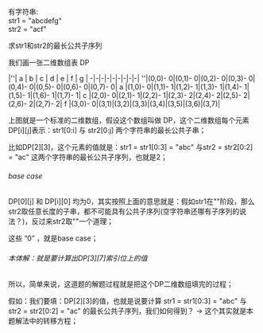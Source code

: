 
有字符串:   
str1 = "abcdefg"  
str2 = "acf"

求str1和str2的最长公共子序列

我们画一张二维数组表 DP

  |''| a | b | c | d | e | f | g |
 -|-|-|-|-|-|-|-|-|
''|(0,0)- 0|(0,1)- 0|(0,2)- 0|(0,3)- 0|(0,4)- 0|(0,5)- 0|(0,6)- 0|(0,7)- 0|
a |(1,0)- 0|(1,1)- 1|(1,2)- 1|(1,3)- 1|(1,4)- 1|(1,5)- 1|(1,6)- 1|(1,7)- 1|
c |(2,0)- 0|(2,1)- 1|(2,2)- 1|(2,3)- 2|(2,4)- 2|(2,5)- 2|(2,6)- 2|(2,7)- 2|
f |(3,0)- 0|(3,1)|(3,2)|(3,3)|(3,4)|(3,5)|(3,6)|(3,7)|


上图就是一个标准的二维数组，假设这个数组叫做 DP，这个二维数组每个元素DP[i][j]表示：str1[0:i] 与 str2[0:j] 两个字符串的最长公共子串；

比如DP[2][3]，这个元素的值就是：str1 = str1[0:3] = "abc" 与str2 = str2[0:2] = "ac" 这两个字符串的最长公共子序列，也就是2；



###### base case

DP[0][j] 和 DP[i][0] 均为0，其实按照上面的意思就是：假如str1在""阶段，那么str2取任意长度的子串，都不可能具有公共子序列(空字符串还哪有子序列的说法？)，反过来str2取""一个道理；

这些 “0” ，就是base case；

###### 本体解：就是要计算出DP[3][7]索引位上的值

所以，简单来说，这道题的解题过程就是把这个DP二维数组填完的过程；


假如：我们要填：DP[2][3]的值，也就是说要计算 str1 = str1[0:3] = "abc" 与str2 = str2[0:2] = "ac" 的最长公共子序列，我们如何得到？ -> 这个其实就是本题解法中的转移方程；

